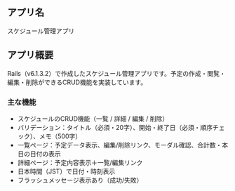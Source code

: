 ## アプリ名

スケジュール管理アプリ

## アプリ概要

Rails（v6.1.3.2）で作成したスケジュール管理アプリです。予定の作成・閲覧・編集・削除ができるCRUD機能を実装しています。

### 主な機能

- スケジュールのCRUD機能（一覧 / 詳細 / 編集 / 削除）
- バリデーション：タイトル（必須・20字）、開始・終了日（必須・順序チェック）、メモ（500字）
- 一覧ページ：予定データ表示、編集/削除リンク、モーダル確認、合計数・本日の日付の表示
- 詳細ページ：予定内容表示＋一覧/編集リンク
- 日本時間（JST）で日付・時刻表示
- フラッシュメッセージ表示あり（成功/失敗）
  
